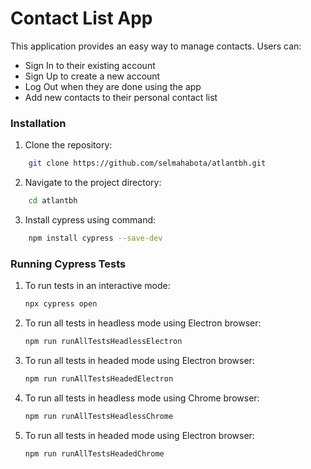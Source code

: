 # Contact List App
This application provides an easy way to manage contacts. Users can:

* Sign In to their existing account
* Sign Up to create a new account
* Log Out when they are done using the app
* Add new contacts to their personal contact list

### Installation
1. Clone the repository:
```bash
    git clone https://github.com/selmahabota/atlantbh.git
```
2. Navigate to the project directory:
```bash
    cd atlantbh
```
3. Install cypress using command:
```bash
    npm install cypress --save-dev
```
### Running Cypress Tests

1. To run tests in an interactive mode:
    ```bash
    npx cypress open
    ```

2. To run all tests in headless mode using Electron browser:
    ```bash
    npm run runAllTestsHeadlessElectron
    ```
3. To run all tests in headed mode using Electron browser:
    ```bash
    npm run runAllTestsHeadedElectron
    ```
4. To run all tests in headless mode using Chrome browser:
    ```bash
    npm run runAllTestsHeadlessChrome
    ```
5. To run all tests in headed mode using Electron browser:
    ```bash
    npm run runAllTestsHeadedChrome
    ```
